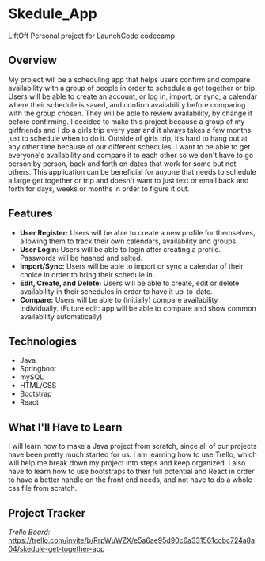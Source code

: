 # Skedule_App
LiftOff Personal project for LaunchCode codecamp

## Overview
My project will be a scheduling app that helps users confirm and compare availability with a group of people in order to schedule a get together or trip. Users will be able to create an account, or log in, import, or sync, a calendar where their schedule is saved, and confirm availability before comparing with the group chosen. They will be able to review availability, by change it before confirming.
I decided to make this project because a group of my girlfriends and I do a girls trip every year and it always takes a few months just to schedule when to do it. Outside of girls trip, it’s hard to hang out at any other time because of our different schedules. I want to be able to get everyone's availability and compare it to each other so we don't have to go person by person, back and forth on dates that work for some but not others. This application can be beneficial for anyone that needs to schedule a large get together or trip and doesn't want to just text or email back and forth for days, weeks or months in order to figure it out.

## Features
* **User Register:** Users will be able to create a new profile for themselves, allowing them to track their own calendars, availability and groups.
* **User Login:** Users will be able to login after creating a profile. Passwords will be hashed and salted.
* **Import/Sync:** Users will be able to import or sync a calendar of their choice in order to bring their schedule in.
* **Edit, Create, and Delete:** Users will be able to create, edit or delete availability in their schedules in order to have it up-to-date.
* **Compare:** Users will be able to (initially) compare availability individually. (Future edit: app will be able to compare and show common availability automatically)

## Technologies
* Java
* Springboot
* mySQL
* HTML/CSS
* Bootstrap
* React

## What I'll Have to Learn
I will learn how to make a Java project from scratch, since all of our projects have been pretty much started for us. I am learning how to use Trello, which will help me break down my project into steps and keep organized. I also have to learn how to use bootstraps to their full potential and React in order to have a better handle on the front end needs, and not have to do a whole css file from scratch.

## Project Tracker
*Trello Board:* https://trello.com/invite/b/RrpWuWZX/e5a6ae95d90c6a331561ccbc724a8a04/skedule-get-together-app
